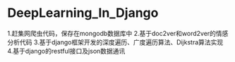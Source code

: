 # DeepLearning_In_Django
1.赶集网爬虫代码，保存在mongodb数据库中
2.基于doc2ver和word2ver的情感分析代码
3.基于django框架开发的深度遍历、广度遍历算法、Dijkstra算法实现
4.基于django的restful接口及json数据通讯
